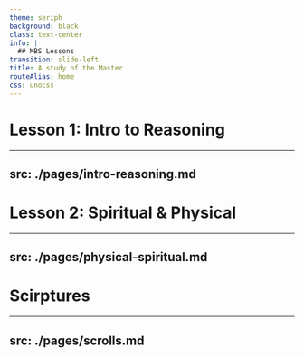 ```yaml
---
theme: seriph
background: black
class: text-center
info: |
  ## MBS Lessons
transition: slide-left
title: A study of the Master
routeAlias: home
css: unocss
---
```


# Lesson 1: Intro to Reasoning

---
src: ./pages/intro-reasoning.md
---

# Lesson 2: Spiritual & Physical

---
src: ./pages/physical-spiritual.md
---

# Scirptures

---
src: ./pages/scrolls.md
---
